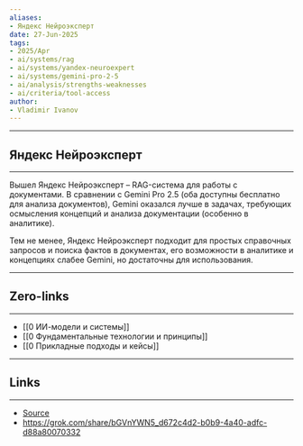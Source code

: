 ```yaml
---
aliases: 
- Яндекс Нейроэксперт 
date: 27-Jun-2025
tags:
- 2025/Apr
- ai/systems/rag
- ai/systems/yandex-neuroexpert
- ai/systems/gemini-pro-2-5
- ai/analysis/strengths-weaknesses
- ai/criteria/tool-access
author:
- Vladimir Ivanov
---
```

-----
##  Яндекс Нейроэксперт 
-----
Вышел Яндекс Нейроэксперт – RAG-система для работы с документами. В сравнении с Gemini Pro 2.5 (оба доступны бесплатно для анализа документов), Gemini оказался лучше в задачах, требующих осмысления концепций и анализа документации (особенно в аналитике). 

Тем не менее, Яндекс Нейроэксперт подходит для простых справочных запросов и поиска фактов в документах, его возможности в аналитике и концепциях слабее Gemini, но достаточны для использования.

---
## Zero-links
---
- [[0 ИИ-модели и системы]]
- [[0 Фундаментальные технологии и принципы]]
- [[0 Прикладные подходы и кейсы]]

---
## Links
---
- [Source](https://t.me/turboproject/1563)
- https://grok.com/share/bGVnYWN5_d672c4d2-b0b9-4a40-adfc-d88a80070332